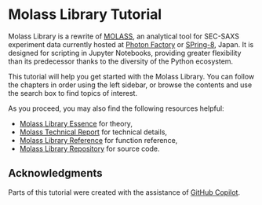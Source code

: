 # Molass Library Tutorial

Molass Library is a rewrite of [MOLASS](https://pfwww.kek.jp/saxs/MOLASSE.html), an analytical tool for SEC-SAXS experiment data currently hosted at [Photon Factory](https://www2.kek.jp/imss/pf/eng/) or [SPring-8](http://www.spring8.or.jp/en/), Japan. It is designed for scripting in Jupyter Notebooks, providing greater flexibility than its predecessor thanks to the diversity of the Python ecosystem.

This tutorial will help you get started with the Molass Library. You can follow the chapters in order using the left sidebar, or browse the contents and use the search box to find topics of interest.

As you proceed, you may also find the following resources helpful:

* [Molass Library Essence](https://nshimizu0721.github.io/molass-essence/) for theory,
* [Molass Technical Report](https://freesemt.github.io/molass-technical/) for technical details,
* [Molass Library Reference](https://nshimizu0721.github.io/molass-library/) for function reference,
* [Molass Library Repository](https://github.com/nshimizu0721/molass-library) for source code.

## Acknowledgments

Parts of this tutorial were created with the assistance of [GitHub Copilot](https://github.com/features/copilot).
